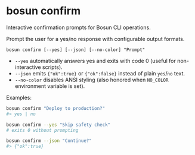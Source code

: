 # bosun confirm

Interactive confirmation prompts for Bosun CLI operations.

Prompt the user for a yes/no response with configurable output formats.

```
bosun confirm [--yes] [--json] [--no-color] "Prompt"
```

- `--yes` automatically answers yes and exits with code 0 (useful for non-interactive scripts).
- `--json` emits `{"ok":true}` or `{"ok":false}` instead of plain `yes`/`no` text.
- `--no-color` disables ANSI styling (also honored when `NO_COLOR` environment variable is set).

Examples:

```bash
bosun confirm "Deploy to production?"
#> yes | no

bosun confirm --yes "Skip safety check"
# exits 0 without prompting

bosun confirm --json "Continue?"
#> {"ok":true}
```
